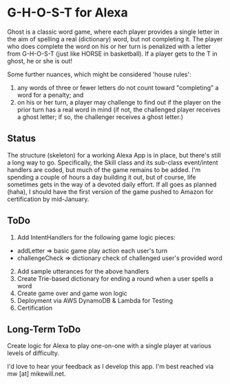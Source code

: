 # G-H-O-S-T for Alexa

Ghost is a classic word game, where each player provides a single letter in
the aim of spelling a real (dictionary) word, but not completing it. The player
who does complete the word on his or her turn is penalized with a letter from
G-H-O-S-T (just like HORSE in basketball). If a player gets to the T in ghost,
he or she is out!

Some further nuances, which might be considered 'house rules':

1. any words of three or fewer letters do not count toward "completing" a
word for a penalty; and
2. on his or her turn, a player may challenge to
find out if the player on the prior turn has a real word in mind (if not,
the challenged player receives a ghost letter; if so, the challenger
receives a ghost letter.)

## Status

The structure (skeleton) for a working Alexa App is in place, but there's still
a long way to go. Specifically, the Skill class and its sub-class event/intent
handlers are coded, but much of the game remains to be added. I'm spending a
couple of hours a day building it out, but of course, life sometimes gets in
the way of a devoted daily effort. If all goes as planned (haha), I should have
the first version of the game pushed to Amazon for certification by mid-January.

## ToDo

1. Add IntentHandlers for the following game logic pieces:
  * addLetter => basic game play action each user's turn
  * challengeCheck => dictionary check of challenged user's provided word
2. Add sample utterances for the above handlers
3. Create Trie-based dictionary for ending a round when a user spells a word
4. Create game over and game won logic  
5. Deployment via AWS DynamoDB & Lambda for Testing
6. Certification  

## Long-Term ToDo

Create logic for Alexa to play one-on-one with a single player at various levels
of difficulty.

I'd love to hear your feedback as I develop this app. I'm best reached via mw [at] mikewill.net.
